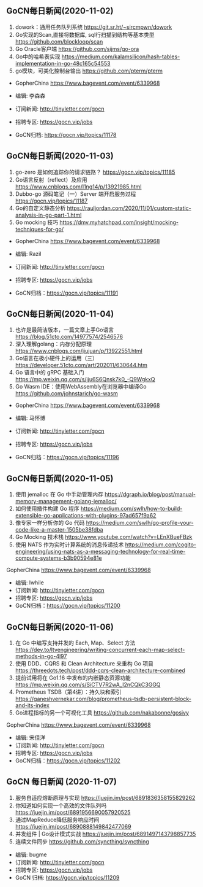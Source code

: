 ## GoCN每日新闻(2020-11-02)

1. dowork：通用任务队列系统 https://git.sr.ht/~sircmpwn/dowork
2. Go实现的Scan,直接将数据库, sql行扫描到结构等基本类型 https://github.com/blockloop/scan
3. Go Oracle客户端 https://github.com/sijms/go-ora
4. Go中的哈希表实现 https://medium.com/kalamsilicon/hash-tables-implementation-in-go-48c165c54553
5. go模块，可美化控制台输出 https://github.com/pterm/pterm

* GopherChina https://www.bagevent.com/event/6339968

* 编辑: 李森森
* 订阅新闻: http://tinyletter.com/gocn
* 招聘专区: https://gocn.vip/jobs
* GoCN归档: https://gocn.vip/topics/11178

## GoCN每日新闻(2020-11-03)

1. go-zero 是如何追踪你的请求链路？ https://gocn.vip/topics/11185
2. Go语言反射（reflect）及应用 https://www.cnblogs.com/l1ng14/p/13921985.html
3. Dubbo-go 源码笔记（一）Server 端开启服务过程 https://gocn.vip/topics/11187
4. Go的自定义静态分析 https://rauljordan.com/2020/11/01/custom-static-analysis-in-go-part-1.html
5. Go mocking 技巧 https://dmv.myhatchpad.com/insight/mocking-techniques-for-go/

* GopherChina https://www.bagevent.com/event/6339968

* 编辑: Razil
* 订阅新闻: http://tinyletter.com/gocn
* 招聘专区: https://gocn.vip/jobs
* GoCN归档：https://gocn.vip/topics/11191

## GoCN每日新闻(2020-11-04)

1. 也许是最简洁版本，一篇文章上手Go语言 https://blog.51cto.com/14977574/2546576
2. 深入理解golang：内存分配原理 https://www.cnblogs.com/jiujuan/p/13922551.html
3. Go语言在极小硬件上的运用（三）https://developer.51cto.com/art/202011/630644.htm
4. Go 语言中的 gRPC 基础入门 https://mp.weixin.qq.com/s/jju6S6Qnsk7k0_-Q9WgkxQ
5. Go Wasm IDE：使用WebAssembly在浏览器中编译Go https://github.com/johnstarich/go-wasm

* GopherChina https://www.bagevent.com/event/6339968

* 编辑: 马怀博
* 订阅新闻: http://tinyletter.com/gocn
* 招聘专区: https://gocn.vip/jobs
* GoCN归档：https://gocn.vip/topics/11196

## GoCN每日新闻(2020-11-05)

1. 使用 jemalloc 在 Go 中手动管理内存 https://dgraph.io/blog/post/manual-memory-management-golang-jemalloc/
2. 如何使用插件构建 Go 程序 https://medium.com/swlh/how-to-build-extensible-go-applications-with-plugins-97ad657f9a62
3. 像专家一样分析你的 Go 代码 https://medium.com/swlh/go-profile-your-code-like-a-master-1505be38fdba
4. Go Mocking 技术栈 https://www.youtube.com/watch?v=LEnXBueFBzk
5. 使用 NATS 作为实时计算系统的消息传递技术 https://medium.com/cogito-engineering/using-nats-as-a-messaging-technology-for-real-time-compute-systems-b3b90594e81e

GopherChina https://www.bagevent.com/event/6339968

* 编辑: lwhile
* 订阅新闻: http://tinyletter.com/gocn
* 招聘专区: https://gocn.vip/jobs
* GoCN归档：https://gocn.vip/topics/11200

## GoCN每日新闻(2020-11-06)
 
1. 在 Go 中编写支持并发的 Each, Map、Select 方法 https://dev.to/ltvengineering/writing-concurrent-each-map-select-methods-in-go-4l97
2. 使用 DDD、CQRS 和 Clean Architecture 来重构 Go 项目 https://threedots.tech/post/ddd-cqrs-clean-architecture-combined
3. 提前试用将在 Go1.16 中发布的内嵌静态资源功能 https://mp.weixin.qq.com/s/SiCTV7R2wA_I2nCQkC3GGQ
4. Prometheus TSDB（第4讲）：持久块和索引 https://ganeshvernekar.com/blog/prometheus-tsdb-persistent-block-and-its-index
5. Go进程指标的另一个可视化工具 https://github.com/nakabonne/gosivy

GopherChina https://www.bagevent.com/event/6339968

* 编辑: 宋佳洋
* 订阅新闻: http://tinyletter.com/gocn
* 招聘专区: https://gocn.vip/jobs
* GoCN归档：https://gocn.vip/topics/11202

## GoCN 每日新闻 (2020-11-07)

1. 服务自适应熔断原理与实现 https://juejin.im/post/6891836358155829262
2. 你知道如何实现一个高效的文件队列吗 https://juejin.im/post/6891956690057920525
3. 通过MapReduce降低服务响应时间 https://juejin.im/post/6890888149842477069
4. 并发组件 | Go设计模式实战 https://juejin.im/post/6891497143798857735
5. 连续文件同步 https://github.com/syncthing/syncthing

- 编辑: bugme
- 订阅新闻: http://tinyletter.com/gocn
- 招聘专区: https://gocn.vip/jobs
- GoCN 归档: https://gocn.vip/topics/11209
